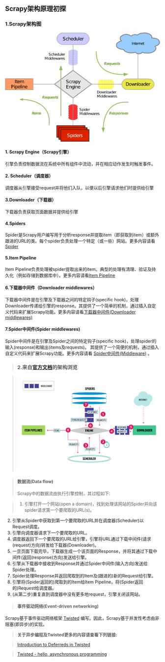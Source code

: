 ## Scrapy架构原理初探

### 1.Scrapy架构图
![Alt text](images/scrapy_architecture_01.png)
#### 1. Scrapy Engine（Scrapy引擎）
引擎负责控制数据流在系统中所有组件中流动，并在相应动作发生时触发事件。

#### 2. Scheduler（调度器）
调度器从引擎接受request并将他们入队，以便以后引擎请求他们时提供给引擎

#### 3.Downloader（下载器）
下载器负责获取页面数据并提供给引擎

#### 4.Spiders
Spider是Scrapy用户编写用于分析response并提取item（即获取到item）或额外跟进的URL的类。每个spider负责处理一个特定（或一些）网站。更多内容请看[Spider](http://scrapy-chs.readthedocs.io/zh_CN/latest/topics/spiders.html#topics-spiders)

#### 5.Item Pipeline
Item Pipeline负责处理被spider提取出来的item。典型的处理有清理、验证及持久化（例如存储到数据库中）。更多内容请看[Item Pipeline](http://scrapy-chs.readthedocs.io/zh_CN/latest/topics/item-pipeline.html#topics-item-pipeline)

#### 6.下载器中间件（Downloader middlewares）
下载器中间件是在引擎及下载器之间的特定钩子(specific hook)，处理Downloader传递给引擎的response。其提供了一个简单的机制，通过插入自定义代码来扩展Scrapy功能。更多内容请看[下载器中间件(Downloader middlewares)](http://scrapy-chs.readthedocs.io/zh_CN/latest/topics/downloader-middleware.html#topics-downloader-middleware)

#### 7.Spider中间件(Spider middlewares)
Spider中间件是在引擎及Spider之间的特定钩子(specific hook)，处理spider的输入(response)和输出(items及requests)。 其提供了一个简便的机制，通过插入自定义代码来扩展Scrapy功能。更多内容请看 [Spider中间件(Middleware)](http://scrapy-chs.readthedocs.io/zh_CN/latest/topics/spider-middleware.html#topics-spider-middleware) 。




> ### 2.来自[官方文档][guanfang-doc]的架构浏览


> ![Alt text](images/scrapy_architecture_02.png)

> #### 数据流(Data flow)
> Scrapy中的数据流由执行引擎控制，其过程如下:
 
> 1. 引擎打开一个网站(open a domain)，找到处理该网站的Spider并向该spider请求第一个要爬取的URL(s)。
2. 引擎从Spider中获取到第一个要爬取的URL并在调度器(Scheduler)以Request调度。
3. 引擎向调度器请求下一个要爬取的URL。
4. 调度器返回下一个要爬取的URL给引擎，引擎将URL通过下载中间件(请求(request)方向)转发给下载器(Downloader)。
5. 一旦页面下载完毕，下载器生成一个该页面的Response，并将其通过下载中间件(返回(response)方向)发送给引擎。
6. 引擎从下载器中接收到Response并通过Spider中间件(输入方向)发送给Spider处理。
7. Spider处理Response并返回爬取到的Item及(跟进的)新的Request给引擎。
8. 引擎将(Spider返回的)爬取到的Item给Item Pipeline，将(Spider返回的)Request给调度器。
9. (从第二步)重复直到调度器中没有更多地request，引擎关闭该网站。

> #### 事件驱动网络(Event-driven networking)
Scrapy基于事件驱动网络框架 [Twisted](http://twistedmatrix.com/trac/) 编写。因此，Scrapy基于并发性考虑由非阻塞(即异步)的实现。

> <strong>关于异步编程及Twisted更多的内容请查看下列链接:</strong>

> [Introduction to Deferreds in Twisted](http://twistedmatrix.com/documents/current/core/howto/defer-intro.html)

> [Twisted - hello, asynchronous programming](http://jessenoller.com/2009/02/11/twisted-hello-asynchronous-programming/)





[guanfang-doc]:https://docs.scrapy.org/en/latest/topics/architecture.html